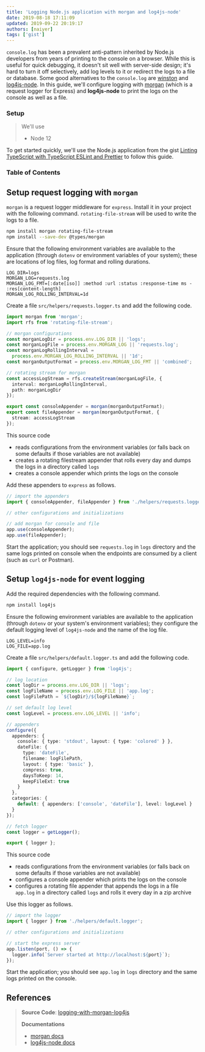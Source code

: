 ```yaml
---
title: 'Logging Node.js application with morgan and log4js-node'
date: 2019-08-18 17:11:09
updated: 2019-09-22 20:19:17
authors: [naiyer]
tags: ['gist']
---
```


`console.log` has been a prevalent anti-pattern inherited by Node.js developers from years of printing to the console on a browser. While this is useful for quick debugging, it doesn't sit well with server-side design; it's hard to turn it off selectively, add log levels to it or redirect the logs to a file or database. Some good alternatives to the `console.log` are [winston](https://github.com/winstonjs/winston) and [log4js-node](https://github.com/log4js-node/log4js-node). In this guide, we'll configure logging with [morgan](https://github.com/expressjs/morgan) (which is a request logger for Express) and **log4js-node** to print the logs on the console as well as a file.

### Setup

> We'll use
> - Node 12

To get started quickly, we'll use the Node.js application from the gist [Linting TypeScript with TypeScript ESLint and Prettier](/blog/2019/08/16/linting-typescript-with-typescript-eslint-and-prettier) to follow this guide.

### Table of Contents

## Setup request logging with `morgan`

`morgan` is a request logger middleware for `express`. Install it in your project with the following command. `rotating-file-stream` will be used to write the logs to a file.

```bash
npm install morgan rotating-file-stream
npm install --save-dev @types/morgan
```

Ensure that the following environment variables are available to the application (through `dotenv` or environment variables of your system); these are locations of log files, log format and rolling durations.

```properties
LOG_DIR=logs
MORGAN_LOG=requests.log
MORGAN_LOG_FMT=[:date[iso]] :method :url :status :response-time ms - :res[content-length]
MORGAN_LOG_ROLLING_INTERVAL=1d
```

Create a file `src/helpers/requests.logger.ts` and add the following code.

```typescript
import morgan from 'morgan';
import rfs from 'rotating-file-stream';

// morgan configurations
const morganLogDir = process.env.LOG_DIR || 'logs';
const morganLogFile = process.env.MORGAN_LOG || 'requests.log';
const morganLogRollingInterval =
  process.env.MORGAN_LOG_ROLLING_INTERVAL || '1d';
const morganOutputFormat = process.env.MORGAN_LOG_FMT || 'combined';

// rotating stream for morgan
const accessLogStream = rfs.createStream(morganLogFile, {
  interval: morganLogRollingInterval,
  path: morganLogDir
});

export const consoleAppender = morgan(morganOutputFormat);
export const fileAppender = morgan(morganOutputFormat, {
  stream: accessLogStream
});
```

This source code
- reads configurations from the environment variables (or falls back on some defaults if those variables are not available)
- creates a rotating filestream appender that rolls every day and dumps the logs in a directory called `logs`
- creates a console appender which prints the logs on the console

Add these appenders to `express` as follows.

```typescript
// import the appenders
import { consoleAppender, fileAppender } from './helpers/requests.logger';

// other configurations and initializations

// add morgan for console and file
app.use(consoleAppender);
app.use(fileAppender);
```

Start the application; you should see `requests.log` in `logs` directory and the same logs printed on console when the endpoints are consumed by a client (such as `curl` or Postman).

## Setup `log4js-node` for event logging

Add the required dependencies with the following command.

```bash
npm install log4js
```

Ensure the following environment variables are available to the application (through `dotenv` or your system's environment variables); they configure the default logging level of `log4js-node` and the name of the log file.

```properties
LOG_LEVEL=info
LOG_FILE=app.log
```

Create a file `src/helpers/default.logger.ts` and add the following code.

```typescript
import { configure, getLogger } from 'log4js';

// log location
const logDir = process.env.LOG_DIR || 'logs';
const logFileName = process.env.LOG_FILE || 'app.log';
const logFilePath = `${logDir}/${logFileName}`;

// set default log level
const logLevel = process.env.LOG_LEVEL || 'info';

// appenders
configure({
  appenders: {
    console: { type: 'stdout', layout: { type: 'colored' } },
    dateFile: {
      type: 'dateFile',
      filename: logFilePath,
      layout: { type: 'basic' },
      compress: true,
      daysToKeep: 14,
      keepFileExt: true
    }
  },
  categories: {
    default: { appenders: ['console', 'dateFile'], level: logLevel }
  }
});

// fetch logger
const logger = getLogger();

export { logger };
```

This source code
- reads configurations from the environment variables (or falls back on some defaults if those variables are not available)
- configures a console appender which prints the logs on the console
- configures a rotating file appender that appends the logs in a file `app.log` in a directory called `logs` and rolls it every day in a zip archive

Use this logger as follows.

```typescript
// import the logger
import { logger } from './helpers/default.logger';

// other configurations and initializations 

// start the express server
app.listen(port, () => {
  logger.info(`Server started at http://localhost:${port}`);
});
```

Start the application; you should see `app.log` in `logs` directory and the same logs printed on the console.

## References

> **Source Code**: [logging-with-morgan-log4js](https://gitlab.com/mflash/nodejs-guides/-/tree/master/logging-with-morgan-log4js)
>
> **Documentations** 
> - [morgan docs](https://github.com/expressjs/morgan#readme)
> - [log4js-node docs](https://log4js-node.github.io/log4js-node/index.html)
